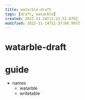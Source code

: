 ```yaml
---
title: watarble-draft
tags: [draft, watarble]
created: 2022-11-24T11:21:52.676Z
modified: 2022-11-24T11:37:08.907Z
---
```


# watarble-draft

# guide

- names
  - watarble
  - writetable
